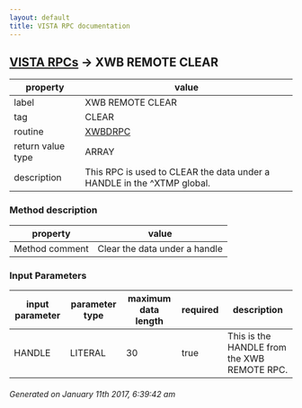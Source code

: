```yaml
---
layout: default
title: VISTA RPC documentation
---
```




## [VISTA RPCs](TableOfContent.md) &#8594; XWB REMOTE CLEAR 

 property | value 
--- | --- 
 label | XWB REMOTE CLEAR
 tag | CLEAR
 routine | [XWBDRPC](http://code.osehra.org/dox/Routine_XWBDRPC_source.html)
 return value type | ARRAY
 description | This RPC is used to CLEAR the data under a HANDLE in the ^XTMP global.


### Method description

 property | value 
--- | --- 
 Method comment | Clear the data under a handle

### Input Parameters

| input parameter | parameter type | maximum data length | required | description | 
| --- | --- | --- | --- | --- | 
| HANDLE | LITERAL | 30 | true | This is the HANDLE from the XWB REMOTE RPC. | 




 ###### Generated on January 11th 2017, 6:39:42 am